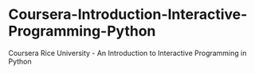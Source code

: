 # Coursera-Introduction-Interactive-Programming-Python
Coursera Rice University - An Introduction to Interactive Programming in Python
